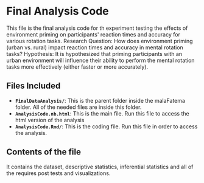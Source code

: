 # Final Analysis Code 
This file is the final analysis code for th experiment testing the effects of environment priming on participants' reaction times and accuracy for various rotation tasks. 
Research Question: How does environment priming (urban vs. rural) impact reaction times and accuracy in mental rotation tasks?
Hypothesis: It is hypothesized that priming participants with an urban environment will influence their ability to perform the mental rotation tasks more effectively (either faster or more accurately).

## Files Included
- **`FinalDataAnalysis/`**: This is the parent folder inside the malaFatema folder. All of the needed files are inside this folder. 
- **`AnalysisCode.nb.html`**: This is the main file. Run this file to access the html version of the analysis 
- **`AnalysisCode.Rmd/`**: This is the coding file. Run this file in order to access the analysis. 

## Contents of the file 
It contains the dataset, descriptive statistics, inferential statistics and all of the requires post tests and visualizations. 


